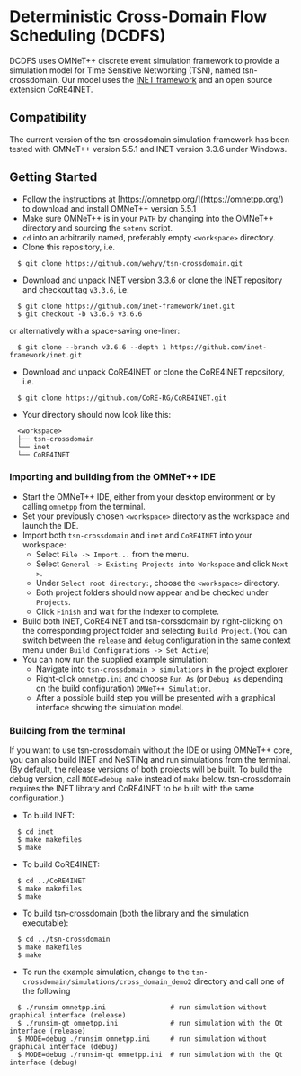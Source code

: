 # Deterministic Cross-Domain Flow Scheduling (DCDFS)
DCDFS uses OMNeT++ discrete event simulation framework to provide a simulation model for Time Sensitive Networking (TSN), named tsn-crossdomain.
Our model uses the [INET framework](https://inet.omnetpp.org/) and an open source extension CoRE4INET.

## Compatibility

The current version of the tsn-crossdomain simulation framework has been tested with OMNeT++ version 5.5.1 and INET version 3.3.6 under Windows.

## Getting Started

+ Follow the instructions at [https://omnetpp.org/](https://omnetpp.org/) to download and install OMNeT++ version 5.5.1
+ Make sure OMNeT++ is in your `PATH` by changing into the OMNeT++ directory and sourcing the `setenv` script.
+ `cd` into an arbitrarily named, preferably empty `<workspace>` directory.
+ Clone this repository, i.e.

```
  $ git clone https://github.com/wehyy/tsn-crossdomain.git
```

+ Download and unpack INET version 3.3.6 or clone the INET repository and checkout tag `v3.3.6`, i.e.

```
  $ git clone https://github.com/inet-framework/inet.git
  $ git checkout -b v3.6.6 v3.6.6
```
  or alternatively with a space-saving one-liner:
```
  $ git clone --branch v3.6.6 --depth 1 https://github.com/inet-framework/inet.git
```

+ Download and unpack CoRE4INET or clone the CoRE4INET repository, i.e.

```
  $ git clone https://github.com/CoRE-RG/CoRE4INET.git
```

+ Your directory should now look like this:

```
  <workspace>
  ├── tsn-crossdomain
  └── inet
  └── CoRE4INET
```

### Importing and building from the OMNeT++ IDE

+ Start the OMNeT++ IDE, either from your desktop environment or by calling `omnetpp` from the terminal.
+ Set your previously chosen `<workspace>` directory as the workspace and launch the IDE.
+ Import both `tsn-crossdomain` and `inet` and `CoRE4INET` into your workspace:
	- Select `File -> Import...` from the menu.
	- Select `General -> Existing Projects into Workspace` and click `Next >`.
	- Under `Select root directory:`, choose the `<workspace>` directory.
	- Both project folders should now appear and be checked under `Projects`.
	- Click `Finish` and wait for the indexer to complete.
+ Build both INET, CoRE4INET and tsn-corssdomain by right-clicking on the corresponding project folder and selecting `Build Project`.
  (You can switch between the `release` and `debug` configuration in the same context menu under `Build Configurations -> Set Active`)
+ You can now run the supplied example simulation:
	- Navigate into `tsn-crossdomain > simulations` in the project explorer.
	- Right-click `omnetpp.ini` and choose `Run As` (or `Debug As` depending on the build configuration) `OMNeT++ Simulation`.
	- After a possible build step you will be presented with a graphical interface showing the simulation model.

### Building from the terminal

If you want to use tsn-crossdomain without the IDE or using OMNeT++ core, you can also build INET and NeSTiNg and run simulations from the terminal. (By default, the release versions of both projects will be built. To build the debug version, call `MODE=debug make` instead of `make` below. tsn-crossdomain requires the INET library and CoRE4INET to be built with the same configuration.)

+ To build INET:

```
  $ cd inet
  $ make makefiles
  $ make
```

+ To build CoRE4INET:

```
  $ cd ../CoRE4INET
  $ make makefiles
  $ make
```

+ To build tsn-crossdomain (both the library and the simulation executable):

```
  $ cd ../tsn-crossdomain
  $ make makefiles
  $ make
```

+ To run the example simulation, change to the `tsn-crossdomain/simulations/cross_domain_demo2` directory and call one of the following

```
  $ ./runsim omnetpp.ini                # run simulation without graphical interface (release)
  $ ./runsim-qt omnetpp.ini             # run simulation with the Qt interface (release)
  $ MODE=debug ./runsim omnetpp.ini     # run simulation without graphical interface (debug)
  $ MODE=debug ./runsim-qt omnetpp.ini  # run simulation with the Qt interface (debug)
```

